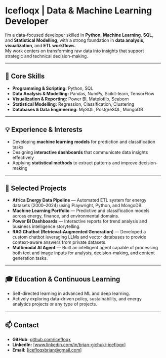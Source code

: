 # Icefloqx | Data & Machine Learning Developer  

I’m a data-focused developer skilled in **Python**, **Machine Learning**, **SQL**, and **Statistical Modelling**, with a strong foundation in **data analysis**, **visualization**, and **ETL workflows**.  
My work centers on transforming raw data into insights that support strategic and technical decision-making.

---

## 🧩 Core Skills  

- **Programming & Scripting:** Python, SQL  
- **Data Analysis & Modelling:** Pandas, NumPy, Scikit-learn, TensorFlow 
- **Visualization & Reporting:** Power BI, Matplotlib, Seaborn
- **Statistical Modelling:** Regression, Classification, Clustering  
- **Databases & Data Engineering:** MySQL, PostgreSQL, MongoDB 

---

## 💡 Experience & Interests  
 
- Developing **machine learning models** for prediction and classification tasks  
- Designing **interactive dashboards** that communicate data insights effectively  
- Applying **statistical methods** to extract patterns and improve decision-making  

---

## 🧱 Selected Projects  

- **Africa Energy Data Pipeline** — Automated ETL system for energy datasets (2000–2024) using Playwright, Python, and MongoDB.  
- **Machine Learning Portfolio** — Predictive and classification models across energy, finance, and environmental domains.  
- **Power BI Dashboards** — Interactive reports for trend analysis and business intelligence storytelling.
- **RAG Chatbot (Retrieval-Augmented Generation)** — Developed a custom chatbot leveraging LLMs and vector databases to provide context-aware answers from private datasets.  
- **Multimodal AI Agent** — Built an intelligent agent capable of processing both text and image inputs for analysis, decision-making, and content generation tasks.  

---

## 🎓 Education & Continuous Learning  

- Self-directed learning in advanced ML and deep learning.  
- Actively exploring data-driven policy, sustainability, and energy analytics projects or any type of projects.  

---

## 📫 Contact  

- **GitHub:** [github.com/icefloqx](https://github.com/Icefloqx)  
- **LinkedIn:** [www.linkedin.com/in/brian-gichuki-icefloqx]
- **Email:** [icefloqxbrian@gmail.com]
